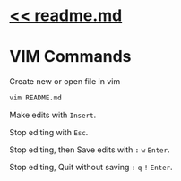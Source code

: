 # [<< readme.md](README.md) 
# VIM Commands

Create new or open file in vim

```sh
vim README.md
```

Make edits with `Insert`.

Stop editing with `Esc`.

Stop editing, then Save edits with `:` `w` `Enter`.

Stop editing, Quit without saving `:` `q` `!` `Enter`.